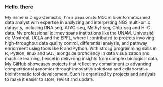 ### Hello, there

My name is Diego Camacho, I'm a passionate MSc in bioinformatics and data analyst with expertise in analyzing and interpreting NGS multi-omic datasets, including RNA-seq, ATAC-seq, Methyl-seq, ChIp-seq and Hi-C data. My professional journey spans institutions like the UNAM, Université de Montréal, UCLA and the EPFL, where I contributed to projects involving high-throughput data quality control, differential analysis, and pathway enrichment using tools like R and Python. With strong programming skills in R, Python, linux and SQL, alongside proficiency in data visualization and machine learning, I excel in delivering insights from complex biological data.  My GitHub showcases projects that reflect my commitment to advancing computational genomics through innovative solutions and collaborative bioinformatic tool development. Such is organized by projects and analysis to make it easier to store, revisit and update. 
